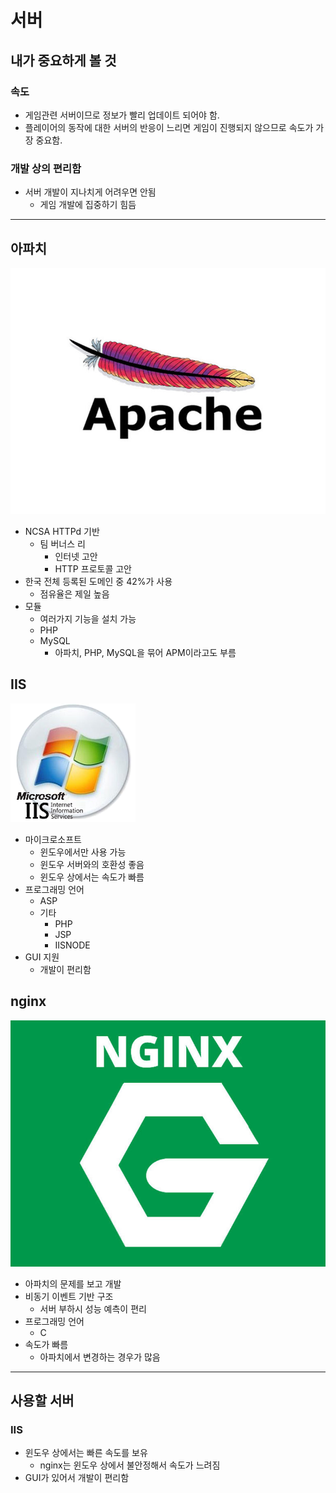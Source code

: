 # 서버
## 내가 중요하게 볼 것
### 속도
- 게임관련 서버이므로 정보가 빨리 업데이트 되어야 함.
- 플레이어의 동작에 대한 서버의 반응이 느리면 게임이 진행되지 않으므로 속도가 가장 중요함.
### 개발 상의 편리함
- 서버 개발이 지나치게 어려우면 안됨
  - 게임 개발에 집중하기 힘듬

---
## 아파치
![아파치](./apachehero.jpg)
- NCSA HTTPd 기반
  - 팀 버너스 리
    - 인터넷 고안
    - HTTP 프로토콜 고안
- 한국 전체 등록된 도메인 중 42%가 사용
  - 점유율은 제일 높음
- 모듈
  - 여러가지 기능을 설치 가능
  - PHP
  - MySQL
    - 아파치, PHP, MySQL을 묶어 APM이라고도 부름

## IIS
![IIS](./microsoft-iis.png)
- 마이크로소프트
  - 윈도우에서만 사용 가능
  - 윈도우 서버와의 호환성 좋음
  - 윈도우 상에서는 속도가 빠름
- 프로그래밍 언어
  - ASP
  - 기타
    - PHP
    - JSP
    - IISNODE
- GUI 지원
  - 개발이 편리함

## nginx
![nginx](./nginxhero.jpg)
- 아파치의 문제를 보고 개발
- 비동기 이벤트 기반 구조
  - 서버 부하시 성능 예측이 편리
- 프로그래밍 언어
  - C
- 속도가 빠름
  - 아파치에서 변경하는 경우가 많음

---

## 사용할 서버
### IIS
- 윈도우 상에서는 빠른 속도를 보유
  - nginx는 윈도우 상에서 불안정해서 속도가 느려짐
- GUI가 있어서 개발이 편리함
